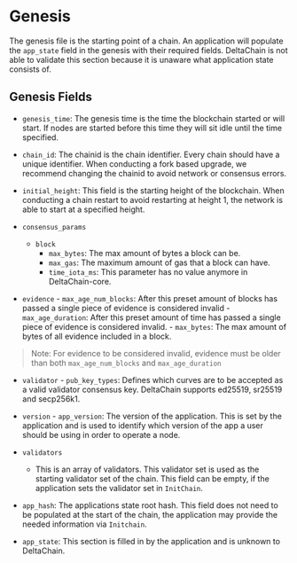 # Genesis

The genesis file is the starting point of a chain. An application will populate the `app_state` field in the genesis with their required fields. DeltaChain is not able to validate this section because it is unaware what application state consists of.

## Genesis Fields

- `genesis_time`: The genesis time is the time the blockchain started or will start. If nodes are started before this time they will sit idle until the time specified.
- `chain_id`: The chainid is the chain identifier. Every chain should have a unique identifier. When conducting a fork based upgrade, we recommend changing the chainid to avoid network or consensus errors.
- `initial_height`: This field is the starting height of the blockchain. When conducting a chain restart to avoid restarting at height 1, the network is able to start at a specified height.
- `consensus_params`
    - `block`
        - `max_bytes`: The max amount of bytes a block can be.
        - `max_gas`: The maximum amount of gas that a block can have.
        - `time_iota_ms`: This parameter has no value anymore in DeltaChain-core.

- `evidence`
      - `max_age_num_blocks`: After this preset amount of blocks has passed a single piece of evidence is considered invalid
      - `max_age_duration`: After this preset amount of time has passed a single piece of evidence is considered invalid.
      - `max_bytes`: The max amount of bytes of all evidence included in a block.

> Note: For evidence to be considered invalid, evidence must be older than both `max_age_num_blocks` and `max_age_duration`

- `validator`
      - `pub_key_types`: Defines which curves are to be accepted as a valid validator consensus key. DeltaChain supports ed25519, sr25519 and secp256k1.

- `version`
      - `app_version`: The version of the application. This is set by the application and is used to identify which version of the app a user should be using in order to operate a node.

- `validators`
    - This is an array of validators. This validator set is used as the starting validator set of the chain. This field can be empty, if the application sets the validator set in `InitChain`.
  
- `app_hash`: The applications state root hash. This field does not need to be populated at the start of the chain, the application may provide the needed information via `Initchain`.

- `app_state`: This section is filled in by the application and is unknown to DeltaChain.
